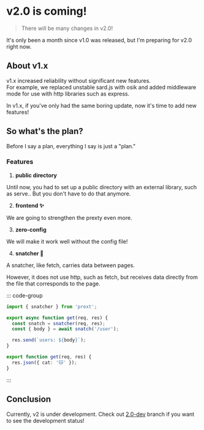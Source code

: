 # v2.0 is coming! <Badge type="info" text="dev" />

> There will be many changes in v2.0!

It's only been a month since v1.0 was released, but I'm preparing for v2.0 right now.

## About v1.x

v1.x increased reliability without significant new features.  
For example, we replaced unstable sard.js with osik and added middleware mode for use with http libraries such as express.

In v1.x, if you've only had the same boring update, now it's time to add new features!

## So what's the plan?

Before I say a plan, everything I say is just a "plan."

### Features

1. **public directory**

Until now, you had to set up a public directory with an external library, such as serve.. But you don't have to do that anymore.

2. **frontend ✨**

We are going to strengthen the prexty even more.

3. **zero-config**

We will make it work well without the config file!

4. **snatcher 🚀**

A snatcher, like fetch, carries data between pages.

However, it does not use http, such as fetch, but receives data directly from the file that corresponds to the page.

::: code-group

```ts [pages/index.ts]
import { snatcher } from 'prext';

export async function get(req, res) {
  const snatch = snatcher(req, res);
  const { body } = await snatch('/user');

  res.send(`users: ${body}`);
}
```

```ts [pages/users.ts]
export function get(req, res) {
  res.json({ cat: '🐱' });
}
```

:::

## Conclusion

Currently, v2 is under development. Check out [2.0-dev](https://github.com/do4ng/prext/tree/2.0-dev) branch if you want to see the development status!
